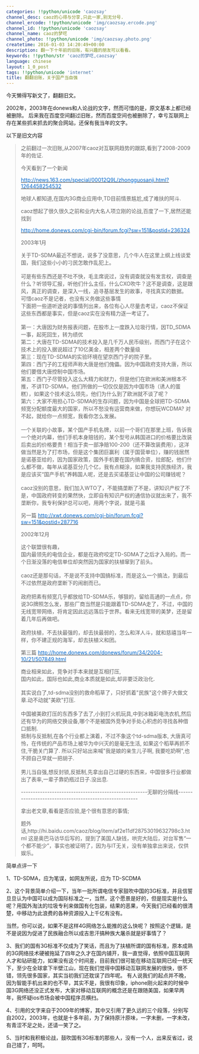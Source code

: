 ```yaml
---
categories: !!python/unicode 'caozsay'
channel_desc: caoz的心得与分享,只此一家,别无分号.
channel_ercode: !!python/unicode 'img/caozsay.ercode.png'
channel_id: !!python/unicode 'caozsay'
channel_name: caoz的梦呓
channel_photo: !!python/unicode 'img/caozsay.photo.png'
createtime: 2016-01-03 14:20:49+00:00
description: 翻一下十年前的旧账，有兴趣的朋友可以看看。
keywords: !!python/str 'caoz的梦呓,caozsay'
language: chinese
layout: 1_0_post
tags: !!python/unicode 'internet'
title: 翻翻旧账，关于国产当自强
---
```

<div class="rich_media_content" id="js_content">
<p>
         今天懒得写新文了，翻翻旧文。
        </p>
<p>
</p>
<p>
         2002年，2003年在donews和人论战的文字，然而可惜的是，原文基本上都已经被删除。 后来我在百度空间翻过旧账，然而百度空间也被删除了，幸亏互联网上存在某些抓来抓去的聚合网站，还保有我当年的文字。
        </p>
<p>
</p>
<p>
         以下是旧文内容
        </p>
<p>
</p>
<blockquote>
<p>
          之前翻过一次旧账,从2007年caoz对互联网趋势的跟踪,看到了2008-2009年的佐证.
         </p>
<p>
          今天看到了一个新闻
         </p>
<p>
<a>
<span style="text-decoration: underline;">
<span style="color: rgb(0, 102, 204);">
             http://news.163.com/special/00012Q9L/zhongguosanji.html?1264458254532
            </span>
</span>
</a>
</p>
<p>
          地球人都知道,在国内3G商业应用中,TD目前情景尴尬,成了难扶的阿斗.
         </p>
<p>
          caoz想起了很久很久之前和业内大名人项立刚的论战,百度了一下,居然还能找到
         </p>
<p>
<a>
<span style="text-decoration: underline;">
<span style="color: rgb(0, 102, 204);">
             http://home.donews.com/cgi-bin/forum.fcgi?sw=151&amp;postid=236324
            </span>
</span>
</a>
</p>
<p>
          2003年1月
         </p>
<p>
          关于TD-SDMA最近不想说，说多了没意思，几个牛人在这里上纲上线谈爱国，我们这些小小的刁民怎敢作乱犯上。
          <br/>
<br/>
          可是有些东西还是不吐不快，毛主席说过，没有调查就没有发言权，调查是什么？听领导汇报，听他们什么主任，什么CXO吹牛？这不是调查，这是跟风，真正的调查，是深入一线，追寻基层发生的故事，寻找真实的数据。
          <br/>
          可惜caoz不是记者，也没有义务做这些事情
          <br/>
          下面把一些道听途说的事情列出来，各位有心人尽量去考证，caoz不保证这些东西都是事实，但是caoz实在没有精力逐一考证了。
          <br/>
<br/>
          第一：大唐因为财务报表问题，在股市上一度跌入垃圾行情，因TD_SDMA一事，起死回生，转为绩优
          <br/>
          第二：大唐在TD-SDMA的技术投入是几千万人民币级别，而西门子在这个技术上的投入据说超过了10亿美金，相差两个数量级
          <br/>
          第三：现在TD-SDMA的实验环境在望京西门子的院子里。
          <br/>
          第四：西门子的工程师声称大唐是他们傀儡。因为中国政府支持大唐，所以他们要借大唐控制中国市场。
          <br/>
          第五：西门子尽管投入这么大精力和财力，但是他们在欧洲和美洲根本不推，不讲TD-SDMA，他们所做的一切仅仅是因为中国市场（诱人的蛋糕），如果这个技术这么领先，他们为什么到了欧洲就不谈了呢？
          <br/>
          第六：大家不用担心TD-SDMA的生存问题，因为中国是全球把TD-SDMA频宽分配额度最大的国家，所以不愁没有运营商来做，你想玩WCDMA? 对不起，就给你一点频宽，我看你怎么发展。
          <br/>
<br/>
          一个关联的小故事，某个国产手机名牌，以前一个哥们在那里上班，告诉我一个绝对内幕，他们手机本身赔钱的，某个型号从韩国进口的价格要比改装后卖出的价格要贵！相当于卖一部净赔100-200（还不算改装费用），这洋做当然是为了打市场，但是这个集团巨赢利（属于国营单位），赚的钱居然是诺基亚给的，因为国家政策，国外手机要在国内搞合资，拉郎配，他们什么都不做，每年从诺基亚分几个亿，我有点糊涂，如果我支持民族经济，我是应该买“国产手机”养韩国人呢，还是去买诺基亚让中国的公司赚钱呢？
          <br/>
<br/>
          caoz没别的意思，我们加入WTO了，不能搞垄断了不是，讲知识产权了不是，中国政府转变的果然快，立即自有知识产权的通信协议就出来了，我不垄断你，我专利保护总可以吧，用两个字说，就是弓虽
         </p>
<p>
          另一篇
          <a>
<span style="text-decoration: underline;">
<span style="color: rgb(0, 102, 204);">
             http://xwt.donews.com/cgi-bin/forum.fcgi?sw=151&amp;postid=287716
            </span>
</span>
</a>
</p>
<p>
          2002年12月
         </p>
<p>
          这个联盟很有趣，
          <br/>
          国内最领先的电信企业，都是在政府咬定TD-SDMA了之后才入局的。而一个日渐没落的电信单位却突然因为国家的扶植窜到了前头。
          <br/>
<br/>
          caoz还是那句话，不是说不支持中国搞标准，而是这么一个搞法，到最后不过依然是政府垄断下的闹剧而已。
          <br/>
<br/>
          政府把素有频宽几乎都放给TD-SDMA乐，够狠的，留给高通的一点点，你说3G牌照怎么发，那些厂商当然是只能跟着TD-SDMA走了，不过，中国的无线宽带网络，将肯定因此远远落后于世界。看来无线宽带的美梦，还是留着几年后再做吧。
          <br/>
<br/>
          政府扶植，不去扶最强的，却去扶最弱的，怎么和洋人斗，就和慈禧当年一样，你不建正规的海军，却去扶植义和团。
         </p>
<p>
          第三篇
          <a>
<span style="text-decoration: underline;">
<span style="color: rgb(0, 102, 204);">
             http://home.donews.com/donews/forum/34/2004-10/21/507849.html
            </span>
</span>
</a>
</p>
<p>
          商业相来如此，竞争对手本来就是互相打压,
          <br/>
          国内如此，国际也如此,商业本质就是如此,却非要泛政治化.
          <br/>
<br/>
          其实说白了,td-sdma没别的救命稻草了，只好抓着"民族"这个牌子大做文章.动不动就"美欧"打压.
          <br/>
<br/>
          中国被美欧打压的东西多了去了,小到打火机玩具,中到冰箱彩电洗衣机,然后还有华为的网络交换设备,哪个不是被国外竞争对手处心积虑的寻找各种借口抵制.
          <br/>
          抵制与反抵制,在各个行业都上演着，不过不象这个td-sdma版本, 大唐真可怜，在传统的产品市场上被华为中兴灭的是毫无生活, 如果这个稻草再抓不住,干脆关门算了. 所以只好站出来喊"我是娘的亲生儿子啊, 我要吃奶啊",也不顾自己早就一把胡子.
          <br/>
<br/>
          男儿当自强,想反封锁,反抵制,先拿出自己过硬的东西来，中国很多行业都做出了表率,一辈子靠奶瓶过日子.没出息.
         </p>
<p>
          -----------------------------------------------------无聊的分隔线-------------------------------------------------------
         </p>
<p>
          拿出老文章,看看是否应验,是个很有意思的事情;
         </p>
<p>
          题外话,http://hi.baidu.com/caoz/blog/item/af2e11df28753019632798c3.html 这是奥巴马访华后写的，提到了美国人缺钱，哄完大陆后，对台军售“一个都不能少”，事实也被证明了，因为与IT无关，没有单独拿出来说，仅供娱乐。
         </p>
<p>
</p>
</blockquote>
<p>
         简单点评一下
        </p>
<p>
         1、TD-SDMA，应为笔误，如网友所说，应为 TD-SCDMA
        </p>
<p>
</p>
<p>
         2、这个背景简单介绍一下，当年一批所谓电信专家鼓吹中国的3G标准，并且信誓旦旦认为中国可以成为国际标准之一，当然，这个愿景是好的，但是现实是什么呢？用国外淘汰的垃圾专利来做国有化包装，结果的恶果，今天我们已经看的很清楚，中移动为此浪费的各种资源投入上千亿有没有。
        </p>
<p>
</p>
<p>
         当然，你可以说，如果不是这样4G网络怎么能推的这么快呢？ 按照这个逻辑，是不是说因为促进了民族融合所以成吉思汗搞种族大屠杀就是好事情了？
        </p>
<p>
</p>
<p>
         3、我们的国有3G标准不仅成为了笑话，而且为了扶植所谓的国有标准，原本成熟的3G网络技术硬被拖延了四年之久才在国内铺开，我一直觉得，依照中国互联网人才和钻研能力，如果没有这个时间差，目前我们很可能在移动互联网已经一统天下，至少在全球拿下半壁江山，现在我们觉得中国移动互联网发展的很快，很不错，领先很多国家，其实当初我们还耽误了四年呢。 有人说我们的起点并不晚，因为智能手机出来的也不早，其实不是，我很有印象，iphone刚火起来的时候中国3G网络还没正式发布，大家对移动互联网的概念还是在跟随美国，如果早两年，我怀疑ios市场会被中国程序员横扫。
        </p>
<p>
</p>
<p>
         4、引用的文字来自于2009年的博客，其中又引用了更久远的三个段落，分别写自2002，2003年，也就是十多年前，为了保持原汁原味，一字未删，一字未改，有青涩不足之处，还请一笑了之。
        </p>
<p>
</p>
<p>
         5、当时和我积极论战，鼓吹国有3G标准的那些人，没有一个人，出来反省过，说自己错了，呵呵。
        </p>
<p>
</p>
<p>
</p>
</div>